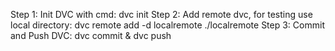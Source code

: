 Step 1: Init DVC with cmd: dvc init
Step 2: Add remote dvc, for testing use local directory: dvc remote add -d localremote ./localremote
Step 3: Commit and Push DVC: dvc commit & dvc push
